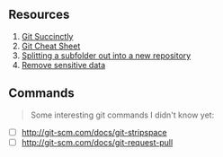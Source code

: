 ## Resources

1. [Git Succinctly](http://net.tutsplus.com/sessions/git-succinctly/)
1. [Git Cheat Sheet](http://git.io/gzLlgA)
1. [Splitting a subfolder out into a new repository](http://git.io/1hPf_g)
1. [Remove sensitive data](http://git.io/PIfdnw)

## Commands

> Some interesting git commands I didn't know yet:

- [ ] http://git-scm.com/docs/git-stripspace
- [ ] http://git-scm.com/docs/git-request-pull
